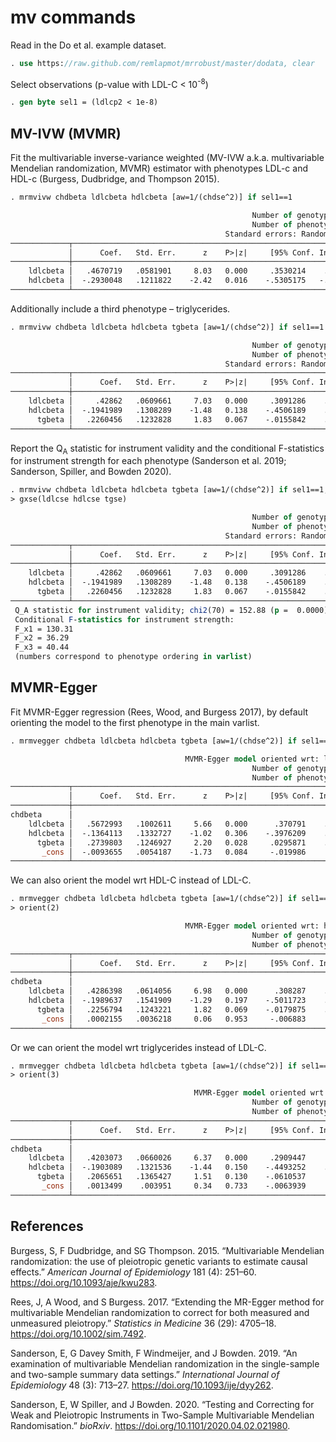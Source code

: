 # mv commands

Read in the Do et al. example dataset.

``` stata
. use https://raw.github.com/remlapmot/mrrobust/master/dodata, clear
```

Select observations (p-value with LDL-C \< 10<sup>-8</sup>)

``` stata
. gen byte sel1 = (ldlcp2 < 1e-8)
```

## MV-IVW (MVMR)

Fit the multivariable inverse-variance weighted (MV-IVW a.k.a.
multivariable Mendelian randomization, MVMR) estimator with phenotypes
LDL-c and HDL-c (Burgess, Dudbridge, and Thompson 2015).

``` stata
. mrmvivw chdbeta ldlcbeta hdlcbeta [aw=1/(chdse^2)] if sel1==1

                                                      Number of genotypes = 73
                                                      Number of phenotypes = 2
                                                Standard errors: Random effect
─────────────┬────────────────────────────────────────────────────────────────
             │      Coef.   Std. Err.      z    P>|z|     [95% Conf. Interval]
─────────────┼────────────────────────────────────────────────────────────────
    ldlcbeta │   .4670719   .0581901     8.03   0.000     .3530214    .5811224
    hdlcbeta │  -.2930048   .1211822    -2.42   0.016    -.5305175   -.0554921
─────────────┴────────────────────────────────────────────────────────────────
```

Additionally include a third phenotype – triglycerides.

``` stata
. mrmvivw chdbeta ldlcbeta hdlcbeta tgbeta [aw=1/(chdse^2)] if sel1==1

                                                      Number of genotypes = 73
                                                      Number of phenotypes = 3
                                                Standard errors: Random effect
─────────────┬────────────────────────────────────────────────────────────────
             │      Coef.   Std. Err.      z    P>|z|     [95% Conf. Interval]
─────────────┼────────────────────────────────────────────────────────────────
    ldlcbeta │     .42862   .0609661     7.03   0.000     .3091286    .5481113
    hdlcbeta │  -.1941989   .1308289    -1.48   0.138    -.4506189    .0622211
      tgbeta │   .2260456   .1232828     1.83   0.067    -.0155842    .4676755
─────────────┴────────────────────────────────────────────────────────────────
```

Report the Q<sub>A</sub> statistic for instrument validity and the
conditional F-statistics for instrument strength for each phenotype
(Sanderson et al. 2019; Sanderson, Spiller, and Bowden 2020).

``` stata
. mrmvivw chdbeta ldlcbeta hdlcbeta tgbeta [aw=1/(chdse^2)] if sel1==1, ///
> gxse(ldlcse hdlcse tgse)

                                                      Number of genotypes = 73
                                                      Number of phenotypes = 3
                                                Standard errors: Random effect
─────────────┬────────────────────────────────────────────────────────────────
             │      Coef.   Std. Err.      z    P>|z|     [95% Conf. Interval]
─────────────┼────────────────────────────────────────────────────────────────
    ldlcbeta │     .42862   .0609661     7.03   0.000     .3091286    .5481113
    hdlcbeta │  -.1941989   .1308289    -1.48   0.138    -.4506189    .0622211
      tgbeta │   .2260456   .1232828     1.83   0.067    -.0155842    .4676755
─────────────┴────────────────────────────────────────────────────────────────
 Q_A statistic for instrument validity; chi2(70) = 152.88 (p =  0.0000)
 Conditional F-statistics for instrument strength:
 F_x1 = 130.31
 F_x2 = 36.29
 F_x3 = 40.44
 (numbers correspond to phenotype ordering in varlist)
```

## MVMR-Egger

Fit MVMR-Egger regression (Rees, Wood, and Burgess 2017), by default
orienting the model to the first phenotype in the main varlist.

``` stata
. mrmvegger chdbeta ldlcbeta hdlcbeta tgbeta [aw=1/(chdse^2)] if sel1==1

                                       MVMR-Egger model oriented wrt: ldlcbeta
                                                      Number of genotypes = 73
                                                      Number of phenotypes = 3
─────────────┬────────────────────────────────────────────────────────────────
             │      Coef.   Std. Err.      z    P>|z|     [95% Conf. Interval]
─────────────┼────────────────────────────────────────────────────────────────
chdbeta      │
    ldlcbeta │   .5672993   .1002611     5.66   0.000      .370791    .7638075
    hdlcbeta │  -.1364113   .1332727    -1.02   0.306    -.3976209    .1247983
      tgbeta │   .2739803   .1246927     2.20   0.028     .0295871    .5183735
       _cons │  -.0093655   .0054187    -1.73   0.084     -.019986     .001255
─────────────┴────────────────────────────────────────────────────────────────
```

We can also orient the model wrt HDL-C instead of LDL-C.

``` stata
. mrmvegger chdbeta ldlcbeta hdlcbeta tgbeta [aw=1/(chdse^2)] if sel1==1, ///
> orient(2)

                                       MVMR-Egger model oriented wrt: hdlcbeta
                                                      Number of genotypes = 73
                                                      Number of phenotypes = 3
─────────────┬────────────────────────────────────────────────────────────────
             │      Coef.   Std. Err.      z    P>|z|     [95% Conf. Interval]
─────────────┼────────────────────────────────────────────────────────────────
chdbeta      │
    ldlcbeta │   .4286398   .0614056     6.98   0.000      .308287    .5489926
    hdlcbeta │  -.1989637   .1541909    -1.29   0.197    -.5011723    .1032449
      tgbeta │   .2256794   .1243221     1.82   0.069    -.0179875    .4693463
       _cons │   .0002155   .0036218     0.06   0.953     -.006883    .0073141
─────────────┴────────────────────────────────────────────────────────────────
```

Or we can orient the model wrt triglycerides instead of LDL-C.

``` stata
. mrmvegger chdbeta ldlcbeta hdlcbeta tgbeta [aw=1/(chdse^2)] if sel1==1, ///
> orient(3)

                                         MVMR-Egger model oriented wrt: tgbeta
                                                      Number of genotypes = 73
                                                      Number of phenotypes = 3
─────────────┬────────────────────────────────────────────────────────────────
             │      Coef.   Std. Err.      z    P>|z|     [95% Conf. Interval]
─────────────┼────────────────────────────────────────────────────────────────
chdbeta      │
    ldlcbeta │   .4203073   .0660026     6.37   0.000     .2909447      .54967
    hdlcbeta │  -.1903089   .1321536    -1.44   0.150    -.4493252    .0687075
      tgbeta │   .2065651   .1365427     1.51   0.130    -.0610537     .474184
       _cons │   .0013499    .003951     0.34   0.733    -.0063939    .0090936
─────────────┴────────────────────────────────────────────────────────────────
```

## References

Burgess, S, F Dudbridge, and SG Thompson. 2015. “Multivariable Mendelian
randomization: the use of pleiotropic genetic variants to estimate
causal effects.” *American Journal of Epidemiology* 181 (4): 251–60.
<https://doi.org/10.1093/aje/kwu283>.

Rees, J, A Wood, and S Burgess. 2017. “Extending the MR-Egger method for
multivariable Mendelian randomization to correct for both measured and
unmeasured pleiotropy.” *Statistics in Medicine* 36 (29): 4705–18.
<https://doi.org/10.1002/sim.7492>.

Sanderson, E, G Davey Smith, F Windmeijer, and J Bowden. 2019. “An
examination of multivariable Mendelian randomization in the
single-sample and two-sample summary data settings.” *International
Journal of Epidemiology* 48 (3): 713–27.
<https://doi.org/10.1093/ije/dyy262>.

Sanderson, E, W Spiller, and J Bowden. 2020. “Testing and Correcting for
Weak and Pleiotropic Instruments in Two-Sample Multivariable Mendelian
Randomisation.” *bioRxiv*. <https://doi.org/10.1101/2020.04.02.021980>.
